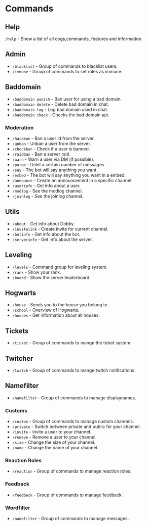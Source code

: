 # Commands

## Help

`/help` - Show a list of all cogs,commands, features and information.

## Admin

* `/blacklist` - Group of commands to blacklist users.
* `/immune`    - Group of commands to set roles as immune.

## Baddomain

* `/baddomain punish` - Ban user for using a bad domain.
* `/baddomain delete` - Delete bad domain in chat.
* `/baddomain log` - Log bad domain used in chat.
* `/baddomain check` - Checks the bad domain api.

### Moderation

* `/hackban`  - Ban a user id from the server.
* `/unban`    - Unban a user from the server.
* `/checkban` - Check if a user is banned.
* `/raidban`  - Ban a server raid.
* `/warn`     - Warn a user via DM (if possible).
* `/purge`    - Delet a certain number of messages.
* `/say`      - The bot will say anything you want.
* `/embed`    - The bot will say anything you want in a embed.
* `/announce` - Create an announcement in a specific channel.
* `/userinfo` - Get info about a user.
* `/modlog`   - See the modlog channel.
* `/joinlog`  - See the joinlog channel.

## Utils

* `/about`      - Get info about Dobby.
* `/invitelink` - Create invite for current channel.
* `/botinfo`    - Get info about the bot.
* `/serverinfo` - Get info about the server.

## Leveling

* `/levels` - Command group for leveling system.
* `/rank`   - Show your rank.
* `/board`  - Show the server leaderboard.

## Hogwarts

* `/house`  - Sends you to the house you belong to.
* `/school` - Overview of Hogwarts.
* `/houses` - Get information about all houses.

## Tickets

* `/ticket` - Group of commands to mange the ticket system.

## Twitcher

* `/twitch` - Group of commands to mange twitch notifications.

## Namefilter

* `/namefilter` - Group of commands to manage displaynames.

### Customs

* `/custom`  - Group of commands to manage custom channels.
* `/private` - Switch between private and public for your channel.
* `/invite`  - Invite a user to your channel.
* `/remove`  - Remove a user to your channel.
* `/size`    - Change the size of your channel.
* `/name`    - Change the name of your channel.

### Reaction Roles

* `/reaction`  - Group of commands to manage reaction roles.

### Feedback

* `/feedback`  - Group of commands to manage feedback.

### Wordfilter

* `/namefilter`  - Group of commands to manage messages.
